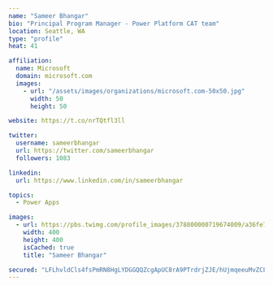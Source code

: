 ```yaml
---
name: "Sameer Bhangar"
bio: "Principal Program Manager - Power Platform CAT team"
location: Seattle, WA
type: "profile"
heat: 41

affiliation:
  name: Microsoft
  domain: microsoft.com
  images:
    - url: "/assets/images/organizations/microsoft.com-50x50.jpg"
      width: 50
      height: 50

website: https://t.co/nrTQtfl3ll

twitter:
  username: sameerbhangar
  url: https://twitter.com/sameerbhangar
  followers: 1083

linkedin:
  url: https://www.linkedin.com/in/sameerbhangar

topics:
  - Power Apps

images:
  - url: https://pbs.twimg.com/profile_images/378800000719674009/a36fe7ddfab1778b76e5793772e43798_400x400.jpeg
    width: 400
    height: 400
    isCached: true
    title: "Sameer Bhangar"

secured: "LFLhvldCls4fsPmRN8HgLYDGGQQZcgApUC8rA9PTrdrjZJE/hUjmqeeuMvZCLhCB32rhmMss6D+zJ3Fc8DrYlSFaUkdD3z8pcIq/9Ewv5IfFA3RUCGIAxhHlDoj91qJBLWsDDpZGsILe3dqp+52NaaiLhyBve9xdzPKJRD/QvVTkFDLlOZ9pe/C4k/30kJcQusj4XXTatB06eVDIJyVlYAKlno1JL/ZYluZM8tvPLURg7Ed2JZK7Rof/Zr8G70v68RQG/a1njQi9WTeeK07TshwD00DqEDBupAYm4b9lqSdimWOamnWiG9KYABrJ9pnFUqF2nfRK1g+ZURtwNilsb40fT3Ia1s4MwYU1cnlWpCX2zmFnpXRYzrvaC46bu8bl6e9cB1l3sbIdepg9R7VsJBc71GR1TN4m4FMhC6OytQ8=;tue2+1Hbd0hvvNvUEzr72g=="
---
```


